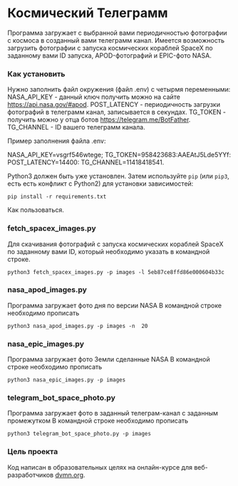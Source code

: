 # Космический Телеграмм

Программа загружает с выбранной вами периодичностью фотографии с космоса в созданный вами телеграмм канал.
Имеется возможность загрузить фотографии с запуска космических кораблей SpaсeX по заданному вами ID запуска,
 APOD-фотографий и EPIC-фото NASA.

### Как установить

Нужно заполнить файл окружения (файл .env) с четырмя переменными:
NASA_API_KEY - данный ключ получить можно на сайте https://api.nasa.gov/#apod.
POST_LATENCY - периодичность загрузки фотографий в телеграмм канал, записывается в секундах.
TG_TOKEN - получить можно у отца ботов https://telegram.me/BotFather.
TG_CHANNEL - ID вашего телеграмм канала.

Пример заполнения файла .env:

NASA_API_KEY=vsgrf546wtege;
TG_TOKEN=958423683:AAEAtJ5Lde5YYf:
POST_LATENCY=14400:
TG_CHANNEL=11418418541.

Python3 должен быть уже установлен. 
Затем используйте `pip` (или `pip3`, есть есть конфликт с Python2) для установки зависимостей:

```
pip install -r requirements.txt
```

Как пользоваться.

### fetch_spacex_images.py
Для скачивания фотографий с запуска космических кораблей SpaсeX по заданному вами ID, который 
необходимо указать в командной строке.

```
python3 fetch_spacex_images.py -p images -l 5eb87ce8ffd86e000604b33c
```
### nasa_apod_images.py
Программа загружает фото дня по версии NASA
В командной строке необходимо прописать

```
python3 nasa_apod_images.py -p images -n  20
```
### nasa_epic_images.py
Программа загружает фото Земли сделанные NASA
В командной строке необходимо прописать

```
python3 nasa_epic_images.py -p images 
```

### telegram_bot_space_photo.py
Программа загружает фото в заданный телеграм-канал с заданным промежутком
В командной строке необходимо прописать

```
python3 telegram_bot_space_photo.py -p images 
```

### Цель проекта

Код написан в образовательных целях на онлайн-курсе для веб-разработчиков [dvmn.org](https://dvmn.org/).

